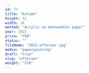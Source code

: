 ```yaml
---
id: 77
title: "Autumn"
height: 32
width: 24
method: "Acrylic on Hahnemühle paper"
year: 2022
price: "750"
status: ""
fileName: "2022-efteraar.jpg"
medie: "paperpainting"
draft: "true"
slug: "efteraar"
weight: "210"
---
```

